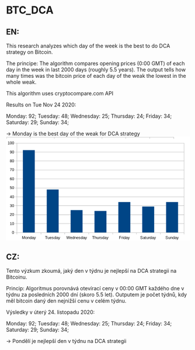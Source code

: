 # BTC_DCA
## EN:

This research analyzes which day of the week is the best to do DCA strategy on Bitcoin.

The principe:
The algorithm compares opening prices (0:00 GMT) of each day in the week in last 2000 days (roughly 5.5 years).
The output tells how many times was the bitcoin price of each day of the weak the lowest in the whole weak.

This algorithm uses cryptocompare.com API




Results on Tue Nov 24 2020:

Monday: 92;
Tuesday: 48;
Wednesday: 25;
Thursday: 24;
Friday: 34;
Saturday: 29;
Sunday: 34;

-> Monday is the best day of the weak for DCA strategy
![graph](https://raw.githubusercontent.com/Herajda/BTC_DCA/main/graph.png)
## CZ:


Tento výzkum zkoumá, jaký den v týdnu je nejlepší na DCA strategii na Bitcoinu.

Princip:
Algoritmus porovnává otevírací ceny v 00:00 GMT každého dne v týdnu za posledních 2000 dní (skoro 5.5 let).
Outputem je počet týdnů, kdy měl bitcoin daný den nejnižší cenu v celém týdnu.

Výsledky v úterý 24. listopadu 2020:

Monday: 92;
Tuesday: 48;
Wednesday: 25;
Thursday: 24;
Friday: 34;
Saturday: 29;
Sunday: 34;
 
-> Pondělí je nejlepší den v týdnu na DCA strategii
